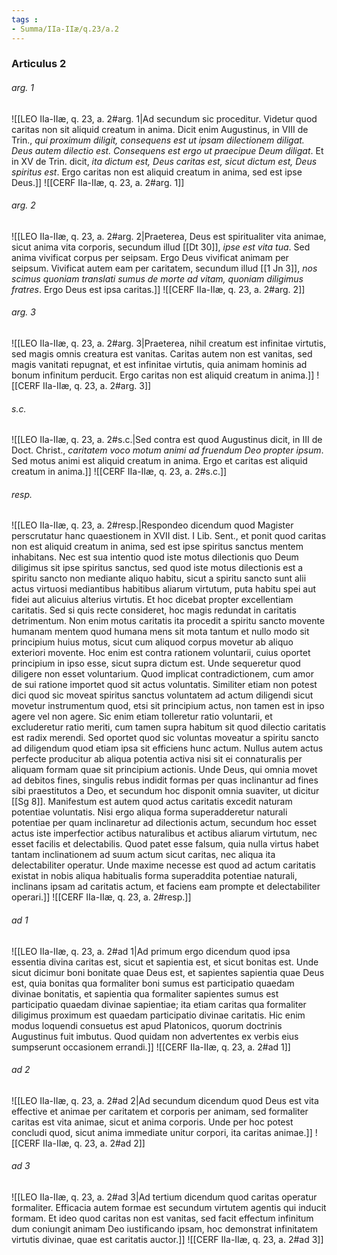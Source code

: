 ```yaml
---
tags : 
- Summa/IIa-IIæ/q.23/a.2
---
```


### Articulus 2

###### arg. 1
![[LEO IIa-IIæ, q. 23, a. 2#arg. 1|Ad secundum sic proceditur. Videtur quod caritas non sit aliquid creatum in anima. Dicit enim Augustinus, in VIII de Trin., *qui proximum diligit, consequens est ut ipsam dilectionem diligat. Deus autem dilectio est. Consequens est ergo ut praecipue Deum diligat*. Et in XV de Trin. dicit, *ita dictum est, Deus caritas est, sicut dictum est, Deus spiritus est*. Ergo caritas non est aliquid creatum in anima, sed est ipse Deus.]]
![[CERF IIa-IIæ, q. 23, a. 2#arg. 1]]

###### arg. 2
![[LEO IIa-IIæ, q. 23, a. 2#arg. 2|Praeterea, Deus est spiritualiter vita animae, sicut anima vita corporis, secundum illud [[Dt 30]], *ipse est vita tua*. Sed anima vivificat corpus per seipsam. Ergo Deus vivificat animam per seipsum. Vivificat autem eam per caritatem, secundum illud [[1 Jn 3]], *nos scimus quoniam translati sumus de morte ad vitam, quoniam diligimus fratres*. Ergo Deus est ipsa caritas.]]
![[CERF IIa-IIæ, q. 23, a. 2#arg. 2]]

###### arg. 3
![[LEO IIa-IIæ, q. 23, a. 2#arg. 3|Praeterea, nihil creatum est infinitae virtutis, sed magis omnis creatura est vanitas. Caritas autem non est vanitas, sed magis vanitati repugnat, et est infinitae virtutis, quia animam hominis ad bonum infinitum perducit. Ergo caritas non est aliquid creatum in anima.]]
![[CERF IIa-IIæ, q. 23, a. 2#arg. 3]]

###### s.c.
![[LEO IIa-IIæ, q. 23, a. 2#s.c.|Sed contra est quod Augustinus dicit, in III de Doct. Christ., *caritatem voco motum animi ad fruendum Deo propter ipsum*. Sed motus animi est aliquid creatum in anima. Ergo et caritas est aliquid creatum in anima.]]
![[CERF IIa-IIæ, q. 23, a. 2#s.c.]]

###### resp.
![[LEO IIa-IIæ, q. 23, a. 2#resp.|Respondeo dicendum quod Magister perscrutatur hanc quaestionem in XVII dist. I Lib. Sent., et ponit quod caritas non est aliquid creatum in anima, sed est ipse spiritus sanctus mentem inhabitans. Nec est sua intentio quod iste motus dilectionis quo Deum diligimus sit ipse spiritus sanctus, sed quod iste motus dilectionis est a spiritu sancto non mediante aliquo habitu, sicut a spiritu sancto sunt alii actus virtuosi mediantibus habitibus aliarum virtutum, puta habitu spei aut fidei aut alicuius alterius virtutis. Et hoc dicebat propter excellentiam caritatis. Sed si quis recte consideret, hoc magis redundat in caritatis detrimentum. Non enim motus caritatis ita procedit a spiritu sancto movente humanam mentem quod humana mens sit mota tantum et nullo modo sit principium huius motus, sicut cum aliquod corpus movetur ab aliquo exteriori movente. Hoc enim est contra rationem voluntarii, cuius oportet principium in ipso esse, sicut supra dictum est. Unde sequeretur quod diligere non esset voluntarium. Quod implicat contradictionem, cum amor de sui ratione importet quod sit actus voluntatis. Similiter etiam non potest dici quod sic moveat spiritus sanctus voluntatem ad actum diligendi sicut movetur instrumentum quod, etsi sit principium actus, non tamen est in ipso agere vel non agere. Sic enim etiam tolleretur ratio voluntarii, et excluderetur ratio meriti, cum tamen supra habitum sit quod dilectio caritatis est radix merendi. Sed oportet quod sic voluntas moveatur a spiritu sancto ad diligendum quod etiam ipsa sit efficiens hunc actum. Nullus autem actus perfecte producitur ab aliqua potentia activa nisi sit ei connaturalis per aliquam formam quae sit principium actionis. Unde Deus, qui omnia movet ad debitos fines, singulis rebus indidit formas per quas inclinantur ad fines sibi praestitutos a Deo, et secundum hoc disponit omnia suaviter, ut dicitur [[Sg 8]]. Manifestum est autem quod actus caritatis excedit naturam potentiae voluntatis. Nisi ergo aliqua forma superadderetur naturali potentiae per quam inclinaretur ad dilectionis actum, secundum hoc esset actus iste imperfectior actibus naturalibus et actibus aliarum virtutum, nec esset facilis et delectabilis. Quod patet esse falsum, quia nulla virtus habet tantam inclinationem ad suum actum sicut caritas, nec aliqua ita delectabiliter operatur. Unde maxime necesse est quod ad actum caritatis existat in nobis aliqua habitualis forma superaddita potentiae naturali, inclinans ipsam ad caritatis actum, et faciens eam prompte et delectabiliter operari.]]
![[CERF IIa-IIæ, q. 23, a. 2#resp.]]

###### ad 1
![[LEO IIa-IIæ, q. 23, a. 2#ad 1|Ad primum ergo dicendum quod ipsa essentia divina caritas est, sicut et sapientia est, et sicut bonitas est. Unde sicut dicimur boni bonitate quae Deus est, et sapientes sapientia quae Deus est, quia bonitas qua formaliter boni sumus est participatio quaedam divinae bonitatis, et sapientia qua formaliter sapientes sumus est participatio quaedam divinae sapientiae; ita etiam caritas qua formaliter diligimus proximum est quaedam participatio divinae caritatis. Hic enim modus loquendi consuetus est apud Platonicos, quorum doctrinis Augustinus fuit imbutus. Quod quidam non advertentes ex verbis eius sumpserunt occasionem errandi.]]
![[CERF IIa-IIæ, q. 23, a. 2#ad 1]]

###### ad 2
![[LEO IIa-IIæ, q. 23, a. 2#ad 2|Ad secundum dicendum quod Deus est vita effective et animae per caritatem et corporis per animam, sed formaliter caritas est vita animae, sicut et anima corporis. Unde per hoc potest concludi quod, sicut anima immediate unitur corpori, ita caritas animae.]]
![[CERF IIa-IIæ, q. 23, a. 2#ad 2]]

###### ad 3
![[LEO IIa-IIæ, q. 23, a. 2#ad 3|Ad tertium dicendum quod caritas operatur formaliter. Efficacia autem formae est secundum virtutem agentis qui inducit formam. Et ideo quod caritas non est vanitas, sed facit effectum infinitum dum coniungit animam Deo iustificando ipsam, hoc demonstrat infinitatem virtutis divinae, quae est caritatis auctor.]]
![[CERF IIa-IIæ, q. 23, a. 2#ad 3]]

